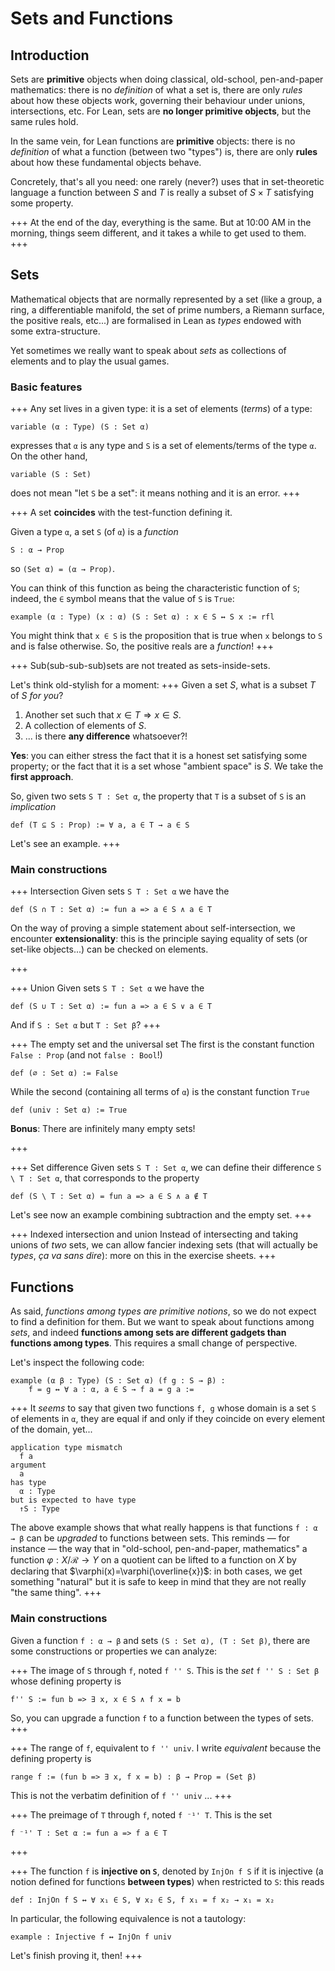 # Sets and Functions

## Introduction
Sets are **primitive** objects when doing classical, old-school, pen-and-paper mathematics: there is no *definition* of what a set is, there are only *rules* about how these objects work, governing their behaviour under unions, intersections, etc. For Lean, sets are **no longer primitive objects**, but the same rules hold.


In the same vein, for Lean functions are **primitive** objects: there is no *definition* of what a function (between two "types") is, there are only **rules** about how these fundamental objects behave.

Concretely, that's all you need: one rarely (never?) uses that in set-theoretic language a function between $S$ and $T$ is really a subset of $S\times T$ satisfying some property.

+++ At the end of the day, everything is the same.
But at 10:00 AM in the morning, things seem different, and it takes a while to get used to them.
+++

## Sets

Mathematical objects that are normally represented by a set (like a group, a ring, a differentiable manifold, the set of prime numbers, a Riemann surface, the positive reals, etc...) are formalised in Lean as *types* endowed with some extra-structure.

Yet sometimes we really want to speak about *sets* as collections of elements and to play the usual games.

### Basic features

+++ Any set lives in a given type: it is a set of elements (*terms*) of a type:
```lean
variable (α : Type) (S : Set α)
```
expresses that `α` is any type and `S` is a set of elements/terms of the type `α`. On the other hand,
```lean
variable (S : Set)
```
does not mean "let `S` be a set": it means nothing and it is an error.
+++

+++ A set **coincides** with the test-function defining it.

 Given a type `α`, a set `S` (of `α`) is a *function*
```lean
S : α → Prop
```
so `(Set α) = (α → Prop)`.

You can think of this function as being the characteristic function of `S`; indeed, the `∈` symbol means that the value of `S` is `True`:
```lean
example (α : Type) (x : α) (S : Set α) : x ∈ S ↔ S x := rfl
```
You might think that `x ∈ S` is the proposition that is true when `x` belongs to `S` and is false otherwise. So, the positive reals are a *function*!
+++

+++ Sub(sub-sub-sub)sets are not treated as sets-inside-sets.

Let's think old-stylish for a moment:
+++ Given a set $S$, what is a subset $T$ of $S$ *for you*?
1. Another set such that $x\in T\Rightarrow x \in S$.
1. A collection of elements of $S$.
1. ... is there **any difference** whatsoever?!

**Yes**: you can either stress the fact that it is a honest set satisfying some property; or the fact that it is a set whose "ambient space" is $S$. We take the **first approach**.

<!-- <br>
 -->
So, given two sets  `S T : Set α`, the property that `T` is a subset of `S` is an *implication*
```lean
def (T ⊆ S : Prop) := ∀ a, a ∈ T → a ∈ S
```
Let's see an example.
+++

### Main constructions
+++ Intersection
Given sets `S T : Set α` we have the
```lean
def (S ∩ T : Set α) := fun a => a ∈ S ∧ a ∈ T
```
On the way of proving a simple statement about self-intersection, we encounter **extensionality**: this is the principle saying equality of sets (or set-like objects...) can be checked on elements.

+++

+++ Union
Given sets `S T : Set α` we have the
```lean
def (S ∪ T : Set α) := fun a => a ∈ S ∨ a ∈ T
```

And if `S : Set α` but `T : Set β`?
+++

+++ The empty set and the universal set
The first is the constant function `False : Prop` (and not `false : Bool`!)
```lean
def (∅ : Set α) := False
```
While the second (containing all terms of `α`) is the constant function `True`
```lean
def (univ : Set α) := True
```
**Bonus**: There are infinitely many empty sets!

+++

+++ Set difference
Given sets `S T : Set α`, we can define their difference `S \ T : Set α`, that corresponds to the property
```lean
def (S \ T : Set α) = fun a => a ∈ S ∧ a ∉ T
```

Let's see now an example combining subtraction and the empty set.
+++

+++ Indexed intersection and union
Instead of intersecting and taking unions of *two* sets, we can allow fancier indexing sets (that will actually be *types*, *ça va sans dire*): more on this in the exercise sheets.
+++


## Functions

As said, *functions among types are primitive notions*, so we do not expect to find a definition for them. But we want to speak about functions among *sets*, and indeed **functions among sets are different gadgets than functions among types**. This requires a small change of perspective.

Let's inspect the following code:
```lean
example (α β : Type) (S : Set α) (f g : S → β) :
    f = g ↔ ∀ a : α, a ∈ S → f a = g a :=
```
+++ It *seems* to say that given two functions `f, g` whose domain is a set `S` of elements in `α`, they are equal if and only if they coincide on every element of the domain, yet...

```
application type mismatch
  f a
argument
  a
has type
  α : Type
but is expected to have type
  ↑S : Type
```

The above example shows that what really happens is that functions `f : α → β` can be *upgraded* to functions between sets. This reminds — for instance — the way that in "old-school, pen-and-paper, mathematics" a function $\varphi : X/\mathcal{R} \to Y$ on a quotient can be lifted to a function on $X$ by declaring that $\varphi(x)=\varphi(\overline{x})$: in both cases, we get something "natural" but it is safe to keep in mind that they are not really "the same thing".
+++

### Main constructions

Given a function `f : α → β` and sets `(S : Set α), (T : Set β)`, there are some constructions or properties we can analyze:

+++ The image of `S` through `f`, noted `f '' S`.
This is the *set* `f '' S : Set β` whose defining property is
```lean
f'' S := fun b => ∃ x, x ∈ S ∧ f x = b
```
So, you can upgrade a function `f` to a function between the types of sets.
+++

+++ The range of `f`, equivalent to `f '' univ`.
I write *equivalent* because the defining property is
```lean
range f := (fun b => ∃ x, f x = b) : β → Prop = (Set β)
```
This is not the verbatim definition of `f '' univ` ...
+++

+++ The preimage of `T` through `f`, noted `f ⁻¹' T`.
This is the set
```lean
f ⁻¹' T : Set α := fun a => f a ∈ T
```

+++

+++ The function `f` is **injective on `S`**, denoted by `InjOn f S` if it is injective (a notion defined for functions **between types**) when restricted to `S`: this reads
```lean
def : InjOn f S ↔ ∀ x₁ ∈ S, ∀ x₂ ∈ S, f x₁ = f x₂ → x₁ = x₂
```

In particular, the following equivalence is not a tautology:
```lean
example : Injective f ↔ InjOn f univ
```

Let's finish proving it, then!
+++